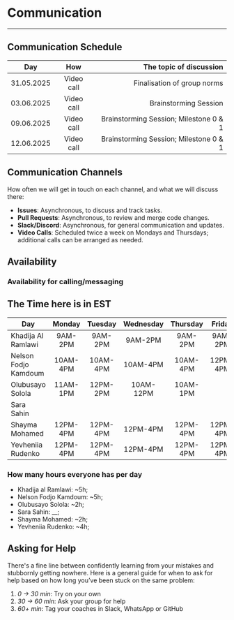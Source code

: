 <!--
    this template is for inspiration, feel free to change it however you like!

    Careful! be sure to protect your privacy when filling out this document
        everything you write here will be public
        so share only what you are comfortable sharing online
        you can share the rest in confidence with you group by another channel
-->

# Communication

---

## Communication Schedule

| Day        | How        | The topic of discussion     |
| :----: | :-: |  ----------------------: |
| 31.05.2025 | Video call | Finalisation of group norms |
| 03.06.2025 | Video call | Brainstorming Session       |
| 09.06.2025 | Video call | Brainstorming Session; Milestone 0 & 1       |
| 12.06.2025 | Video call | Brainstorming Session; Milestone 0 & 1       |

## Communication Channels

How often we will get in touch on each channel, and what we will discuss there:

- **Issues**: Asynchronous, to discuss and track tasks.
- **Pull Requests**: Asynchronous, to review and merge code changes.
- **Slack/Discord**: Asynchronous, for general communication and updates.
- **Video Calls**: Scheduled twice a week on Mondays and Thursdays; additional
calls can be arranged as needed.

## Availability

### Availability for calling/messaging

## The Time here is in EST

|Day|Monday|Tuesday|Wednesday|Thursday|Friday|Saturday|Sunday|
| -------- | :---: | :---: | :---: | :---: | :---: | :---: | :---:|
|Khadija Al Ramlawi|9AM-2PM|9AM-2PM|9AM-2PM|9AM-2PM|9AM-2PM||9AM-2PM|
|Nelson Fodjo Kamdoum|10AM-4PM|10AM-4PM|10AM-4PM|10AM-4PM|12PM-4PM|| 2PM-4PM|
|Olubusayo Solola|11AM-1PM|12PM-2PM|10AM-12PM|10AM-1PM|||3PM-4PM|
|Sara Sahin||||||||
|Shayma Mohamed|12PM-4PM|12PM-4PM|12PM-4PM|12PM-4PM|12PM-4PM|12PM-4PM|
|Yevheniia Rudenko|12PM-4PM|12PM-4PM|12PM-4PM|12PM-4PM|12PM-4PM||12PM-4PM|

### How many hours everyone has per day

- Khadija al Ramlawi: ~5h;
- Nelson Fodjo Kamdoum: ~5h;
- Olubusayo Solola: ~2h;
- Sara Sahin: \_\_;
- Shayma Mohamed: ~2h;
- Yevheniia Rudenko: ~4h;

## Asking for Help

There's a fine line between confidently learning from your mistakes and
stubbornly getting nowhere. Here is a general guide for when to ask for help
based on how long you’ve been stuck on the same problem:

1. _0 → 30 min_: Try on your own
2. _30 → 60 min_: Ask your group for help
3. _60+ min_: Tag your coaches in Slack, WhatsApp or GitHub
